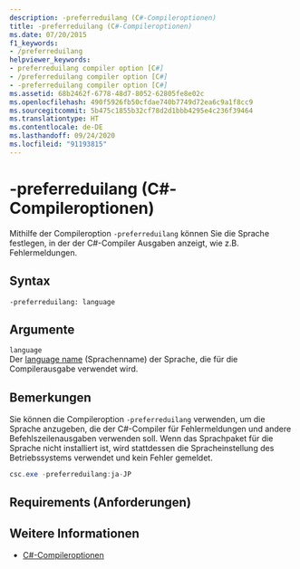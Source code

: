 ```yaml
---
description: -preferreduilang (C#-Compileroptionen)
title: -preferreduilang (C#-Compileroptionen)
ms.date: 07/20/2015
f1_keywords:
- /preferreduilang
helpviewer_keywords:
- preferreduilang compiler option [C#]
- /preferreduilang compiler option [C#]
- -preferreduilang compiler option [C#]
ms.assetid: 68b2462f-6778-48d7-8052-62805fe8e02c
ms.openlocfilehash: 490f5926fb50cfdae740b7749d72ea6c9a1f8cc9
ms.sourcegitcommit: 5b475c1855b32cf78d2d1bbb4295e4c236f39464
ms.translationtype: HT
ms.contentlocale: de-DE
ms.lasthandoff: 09/24/2020
ms.locfileid: "91193815"
---
```

# <a name="-preferreduilang-c-compiler-options"></a>-preferreduilang (C#-Compileroptionen)

Mithilfe der Compileroption `-preferreduilang` können Sie die Sprache festlegen, in der der C#-Compiler Ausgaben anzeigt, wie z.B. Fehlermeldungen.  
  
## <a name="syntax"></a>Syntax  
  
```console  
-preferreduilang: language  
```  
  
## <a name="arguments"></a>Argumente  

 `language`  
 Der [language name](/windows/desktop/Intl/language-names) (Sprachenname) der Sprache, die für die Compilerausgabe verwendet wird.  
  
## <a name="remarks"></a>Bemerkungen  

 Sie können die Compileroption `-preferreduilang` verwenden, um die Sprache anzugeben, die der C#-Compiler für Fehlermeldungen und andere Befehlszeilenausgaben verwenden soll. Wenn das Sprachpaket für die Sprache nicht installiert ist, wird stattdessen die Spracheinstellung des Betriebssystems verwendet und kein Fehler gemeldet.  
  
```csharp  
csc.exe -preferreduilang:ja-JP  
```  
  
## <a name="requirements"></a>Requirements (Anforderungen)  
  
## <a name="see-also"></a>Weitere Informationen

- [C#-Compileroptionen](./index.md)
